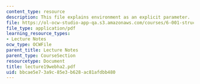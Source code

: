 ```yaml
---
content_type: resource
description: This file explains environment as an explicit parameter.
file: https://ol-ocw-studio-app-qa.s3.amazonaws.com/courses/6-001-structure-and-interpretation-of-computer-programs-spring-2005/bbcae5e73a9c85e3b628ac81afdbb480_lecture19webha2.pdf
file_type: application/pdf
learning_resource_types:
- Lecture Notes
ocw_type: OCWFile
parent_title: Lecture Notes
parent_type: CourseSection
resourcetype: Document
title: lecture19webha2.pdf
uid: bbcae5e7-3a9c-85e3-b628-ac81afdbb480
---
```

